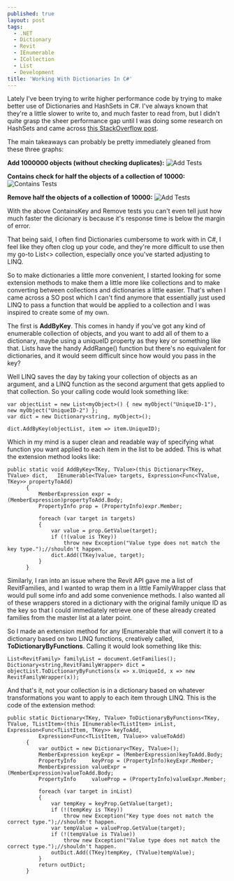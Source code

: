 ```yaml
---
published: true
layout: post
tags:
  - .NET
  - Dictionary
  - Revit
  - IEnumerable
  - ICollection
  - List
  - Development
title: 'Working With Dictionaries In C#'
---
```


Lately I've been trying to write higher performance code by trying to make better use of Dictionaries and HashSets in C#. I've always known that they're a little slower to write to, and much faster to read from, but I didn't quite grasp the sheer performance gap until I was doing some research on HashSets and came across [this StackOverflow post](https://stackoverflow.com/a/10348367/8333865).



The main takeaways can probably be pretty immediately gleaned from these three graphs:

**Add 1000000 objects (without checking duplicates):**
![Add Tests](https://i.stack.imgur.com/BPz30.png)

**Contains check for half the objects of a collection of 10000:**
![Contains Tests](https://i.stack.imgur.com/g8NTg.png)

**Remove half the objects of a collection of 10000:**
![Add Tests](https://i.stack.imgur.com/MorzW.png)

With the above ContainsKey and Remove tests you can't even tell just how much faster the dicionary is because it's response time is below the margin of error. 

That being said, I often find Dictionaries cumbersome to work with in C#, I feel like they often clog up your code, and they're more difficult to use then my go-to List<> collection, especially once you've started adjusting to LINQ. 

So to make dictionaries a little more convenient, I started looking for some extension methods to make them a little more like collections and to make converting between collections and dictionaries a little easier. That's when I came across a SO post which I can't find anymore that essentially just used LINQ to pass a function that would be applied to a collection and I was inspired to create some of my own.

The first is **AddByKey**. This comes in handy if you've got any kind of enumerable collection of objects, and you want to add all of them to a dictionary, maybe using a uniqueID property as they key or something like that. Lists have the handy AddRange() function but there's no equivalent for dictionaries, and it would seem difficult since how would you pass in the key? 

Well LINQ saves the day by taking your collection of objects as an argument, and a LINQ function as the second argument that gets applied to that collection. So your calling code would look something like:
	
    var objectList = new List<myObject>() { new myObject("UniqueID-1"), new myObject("UniqueID-2") };
	var dict = new Dictionary<string, myObject>();
    
    dict.AddByKey(objectList, item => item.UniqueID);
    
Which in my mind is a super clean and readable way of specifying what function you want applied to  each item in the list to be added. This is what the extension method looks like:    

    public static void AddByKey<TKey, TValue>(this Dictionary<TKey, TValue> dict, 	IEnumerable<TValue> targets, Expression<Func<TValue, TKey>> propertyToAdd)
          {
              MemberExpression expr = (MemberExpression)propertyToAdd.Body;
              PropertyInfo prop = (PropertyInfo)expr.Member;

              foreach (var target in targets)
              {
                  var value = prop.GetValue(target);
                  if (!(value is TKey))
                      throw new Exception("Value type does not match the key type.");//shouldn't happen.
                  dict.Add((TKey)value, target);
              }
          }
 
Similarly, I ran into an issue where the Revit API gave me a list of RevitFamilies, and I wanted to wrap them in a little FamilyWrapper class that would pull some info and add some convenience methods. I also wanted all of these wrappers stored in a dictionary with the original family unique ID as the key so that I could immediately retrieve one of these already created families from the master list at a later point. 

So I made an extension method for any IEnumerable that will convert it to a dictionary based on two LINQ functions, creatively called, **ToDictionaryByFunctions**. Calling it would look something like this:
  
	List<RevitFamily> familyList = document.GetFamilies();
	Dictionary<string,RevitFamilyWrapper> dict = objectList.ToDictionaryByFunctions(x => x.UniqueId, x => new RevitFamilyWrapper(x));
  
And that's it, not your collection is in a dictionary based on whatever transformations you want to apply to each item through LINQ. This is the code of the extension method:

    public static Dictionary<TKey, TValue> ToDictionaryByFunctions<TKey, TValue, TListItem>(this IEnumerable<TListItem> inList, Expression<Func<TListItem, TKey>> keyToAdd,
              Expression<Func<TListItem, TValue>> valueToAdd)
          {
              var outDict = new Dictionary<TKey, TValue>();
              MemberExpression keyExpr = (MemberExpression)keyToAdd.Body;
              PropertyInfo     keyProp = (PropertyInfo)keyExpr.Member;
              MemberExpression valueExpr = (MemberExpression)valueToAdd.Body;
              PropertyInfo     valueProp = (PropertyInfo)valueExpr.Member;

              foreach (var target in inList)
              {
                  var tempKey = keyProp.GetValue(target);
                  if (!(tempKey is TKey))
                      throw new Exception("Key type does not match the correct type.");//shouldn't happen.
                  var tempValue = valueProp.GetValue(target);
                  if (!(tempValue is TValue))
                      throw new Exception("Value type does not match the correct type.");//shouldn't happen.
                  outDict.Add((TKey)tempKey, (TValue)tempValue);
              }
              return outDict;
          }
